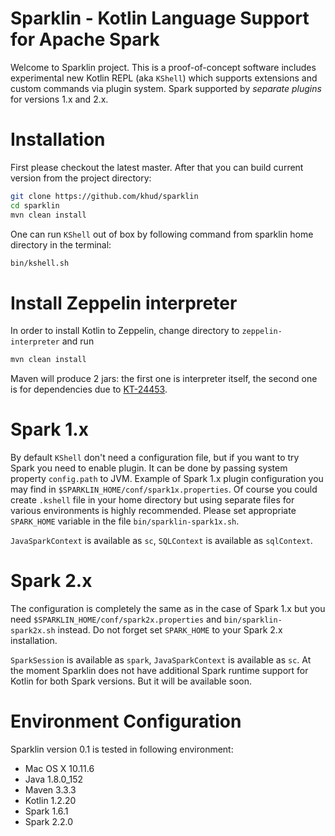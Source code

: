 # Sparklin - Kotlin Language Support for Apache Spark
Welcome to Sparklin project. This is a proof-of-concept software includes experimental 
new Kotlin REPL (aka `KShell`) which supports extensions and custom commands via plugin system. 
Spark supported by *separate plugins* for versions 1.x and 2.x.

# Installation
First please checkout the latest master. After that you can build current version from the project directory:
```bash
git clone https://github.com/khud/sparklin
cd sparklin
mvn clean install
```
One can run `KShell` out of box by following command from sparklin home directory in the terminal:
```bash
bin/kshell.sh
``` 
# Install Zeppelin interpreter
In order to install Kotlin to Zeppelin, change directory to `zeppelin-interpreter` and run
```bash
mvn clean install
```
Maven will produce 2 jars: the first one is interpreter itself, the second one is for dependencies due to [KT-24453](https://youtrack.jetbrains.com/issue/KT-24453).

# Spark 1.x
By default `KShell` don't need a configuration file, but if you want to try Spark you need to enable plugin.
It can be done by passing system property `config.path` to JVM. Example of Spark 1.x plugin configuration you may
find in `$SPARKLIN_HOME/conf/spark1x.properties`. Of course you could create `.kshell` file in your home directory but
using separate files for various environments is highly recommended. Please set appropriate `SPARK_HOME` variable in 
the file `bin/sparklin-spark1x.sh`.

`JavaSparkContext` is available as `sc`, `SQLContext` is available as `sqlContext`. 
 
# Spark 2.x
The configuration is completely the same as in the case of Spark 1.x but you need `$SPARKLIN_HOME/conf/spark2x.properties`
and `bin/sparklin-spark2x.sh` instead. Do not forget set `SPARK_HOME` to your Spark 2.x installation.

`SparkSession` is available as `spark`, `JavaSparkContext` is available as `sc`.
At the moment Sparklin does not have additional Spark runtime support for Kotlin for both Spark versions. 
But it will be available soon.

# Environment Configuration
Sparklin version 0.1 is tested in following environment:

* Mac OS X 10.11.6
* Java 1.8.0_152
* Maven 3.3.3
* Kotlin 1.2.20
* Spark 1.6.1
* Spark 2.2.0 

